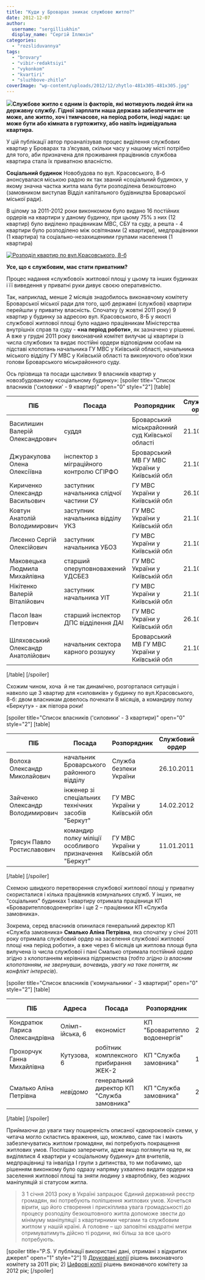 ```yaml
---
title: "Куди у Броварах зникає службове житло?"
date: 2012-12-07
author: 
  username: "sergilliukhin"
  display_name: "Сергій Іллюхін"
categories: 
  - "rozsliduvannya"
tags: 
  - "brovary"
  - "vibir-redaktsiyi"
  - "vykonkom"
  - "kvartiri"
  - "sluzhbove-zhitlo"
coverImage: "wp-content/uploads/2012/12/zhytlo-481x305-481x305.jpg"
---
```


[![](https://mpz.brovary.org/wp-content/uploads/2012/12/zhytlo-481x305-481x305.jpg)](https://mpz.brovary.org/wp-content/uploads/2012/12/zhytlo-481x305-481x305.jpg)**Службове житло є одним із факторів, які мотивують людей йти на державну службу. Гідної зарплати наша держава забезпечити не може, але житло, хоч і тимчасове, на період роботи, іноді надає: це може бути або кімната в гуртожитку, або навіть індивідуальна квартира.**

У цій публікації автор проаналізував процес виділення службових квартир у Броварах та з’ясував, скільки часу у нашому місті потрібно для того, аби призначена для проживання працівників службова квартира стала їх приватною власністю.

**Соціальний будинок** Новобудова по вул. Красовського, 8-б анонсувалася міською радою як так званий «соціальний будинок», у якому значна частка житла мала бути розподілена безкоштовно (замовником виступав Відділ капітального будівництва Броварської міської ради).

В цілому за 2011-2012 роки виконкомом було видано 16 постійних ордерів на квартири у даному будинку, при цьому 75% з них (12 квартир) було виділено працівникам МВС, СБУ та суду, а решта - 4 квартири було розподілено між освітянами (2 квартири), медпрацівники (1 квартира) та соціально-незахищеними групами населення (1 квартира)

[![](https://mpz.brovary.org/wp-content/uploads/2012/12/kras8b.png "Розподіл квартир по вул.Красовського, 8-б")](https://mpz.brovary.org/wp-content/uploads/2012/12/kras8b.png)

**Усе, що є службовим, має стати приватним?**

Процес надання «службової» житлової площі у цьому та інших будинках і її виведення у приватні руки дивує своєю оперативністю.

Так, наприклад, менше 2 місяців знадобилось виконавчому комітету Броварської міської ради для того, щоб державні (службові) квартири перейшли у приватну власність. Спочатку (у жовтні 2011 року) 9 квартир у будинку за адресою вул. Красовського, 8-Б у якості службової житлової площі було надано працівникам Міністерства внутрішніх справ та суду - **«на період роботи»**, як зазначено у рішенні. А вже у грудні 2011 року виконавчий комітет вилучає ці квартири із числа службових та видає постійні ордери відповідним особам на підставі клопотань начальника ГУ МВС у Київській області, начальника міського відділу ГУ МВС у Київській області та виконуючого обов’язки голови Броварського міськрайонного суду.

Ось прізвища та посади щасливих 9 власників квартир у новозбудованому «соціальному будинку»: \[spoiler title="Список власників ('силовики' - 9 квартир)" open="0" style="2"\] \[table\]

| **ПІБ** | **Посада** | **Розпорядник** | **Службовий ордер** | **Постійний ордер** |
| --- | --- | --- | --- | --- |
| Василишин Валерій Олександрович | суддя | Броварський міськрайонний суд Київської області |   21.10.2011   |   13.12.2011   |
| Джуракулова Олена Олексіївна | інспектор з міграційного контролю СГІРФО | Броварський МВ ГУ МВС України у Київській обл |   21.10.2011   |   13.12.2011   |
| Кириченко Олександр Васильович | заступник начальника слідчої частини СУ | ГУ МВС України у Київській обл |   26.10.2011   |   13.12.2011   |
| Ковтун Анатолій Володимирович | заступник начальника відділу УКЗ | ГУ МВС України у Київській обл |   21.10.2011   |   13.12.2011   |
| Лисенко Сергій Олексійович | заступник начальника УБОЗ | ГУ МВС України у Київській обл |   21.10.2011   |   19.12.2011   |
| Маковецька Людмила Михайлівна | старший оперуповноважений УДСБЕЗ | ГУ МВС України у Київській обл |   21.10.2011   |   13.12.2011   |
| Нікітенко Валерій Віталійович | заступник начальника УІТ | ГУ МВС України у Київській обл |   21.10.2011   |   13.12.2011   |
| Пасол Іван Петрович | старший інспектор ДПС відділення ДАІ | ГУ МВС України у Київській обл |   26.10.2011   |   13.12.2011   |
| Шляховський Олександр Анатолійович | начальник сектора карного розшуку | Броварський МВ ГУ МВС України у Київській обл |   21.10.2011   |   13.12.2011   |

\[/table\] \[/spoiler\]

Схожим чином, хоча  й не так динамічно, розгорталася ситуація і навколо ще 3 квартир для «силовиків» у будинку по вул.Красовського, 8-б: двом власникам довелось почекати 8 місяців, а командиру полку «Беркуту» - аж півтора роки!

\[spoiler title="Список власників ('силовики' - 3 квартири)" open="0" style="2"\] \[table\]

| **ПІБ** | **Посада** | **Розпорядник** | **Службовий ордер** | **Постійний ордер** |
| --- | --- | --- | --- | --- |
| Волоха Олександр Миколайович | начальник Броварського районного відділу | Служба безпеки України |   26.10.2011   |   12.06.2012   |
| Зайченко Олександр Володимирович | інженер зі спеціальних технічних засобів "Беркут" | ГУ МВС України у Київській обл |   14.02.2012   |   09.10.2012   |
| Трясун Павло Ростиславович | командир полку міліції особливого призначення "Беркут" | ГУ МВС України у Київській обл |   11.01.2011   |   12.06.2012   |

\[/table\] \[/spoiler\]

Схемою швидкого перетворення службової житлової площі у приватну скористалися і кілька працівників комунальних служб. У інших, не "соціальних" будинках 1 квартиру отримала працівниця КП «Броваритепловодоенергія» і ще 2 – працівники КП «Служба замовника».

Зокрема, серед власників опинилася генеральний директор КП «Служба замовника» **Смалько Аліна Петрівна**, яка спочатку у січні 2011 року отримала службовий ордер на заселення службової житлової площі «на період роботи», а вже через 6 місяців ця житлова площа була вилучена із числа службової і пані Смалько отримала постійний ордер згідно з клопотанням керівника підприємства (_тобто згідно із власним клопотанням, не звернувши, вочевидь, увагу на таке поняття, як конфлікт інтересів_).

\[spoiler title="Список власників ('комунальники' - 3 квартири)" open="0" style="2"\] \[table\]

| **ПІБ** | **Адреса** | **Посада** | **Розпорядник** | **Служб. ордер** | **Пост. ордер** |
| --- | --- | --- | --- | --- | --- |
| Кондратюк Лариса Олександрівна | Олімп-ійська, 6 | економіст | КП "Броваритепло водоенергія" |   24.04.2012   |   10.07.2012   |
| Прохорчук Ганна Михайлівна | Кутузова, 6 | робітник комплексного прибирання ЖЕК-2 | КП "Служба замовника" |   10.07.2012   |   13.11.2012   |
| Смалько Аліна Петрівна | _невідомо_ | генеральний директор КП "Служба замовника" | КП "Служба замовника" |   25.01.2011   |   09.08.2011   |

\[/table\] \[/spoiler\]

Приймаючи до уваги таку поширеність описаної «двокрокової» схеми, у читача могло скластись враження, що, можливо, саме так і мають забезпечуватись житлом громадяни, які потребують покращення житлових умов. Поспішаю заперечити, адже якщо поглянути на те, як виділялися 4 квартири у «соціальному будинку» для вчителів, медпрацівниці та інваліда І групи з дитинства, то ми побачимо, що рішенням виконкому було одразу напряму ухвалено видати ордери на заселення житлової площі та зняти людину з квартобліку, без жодних маніпуляцій зі статусом житла.

> З 1 січня 2013 року в Україні запрацює Єдиний державний реєстр громадян, які потребують поліпшення житлових умов. Хочеться вірити, що його створення і прискіплива увага громадськості до процесу розподілу безкоштовного житла допоможе звести до мінімуму маніпуляції з квартирними чергами та службовим житлом у нашій країні. А головне – що заповітні квадратні метри отримуватимуть дійсно ті родини, які більш за все цього потребують.

\[spoiler title="P.S. У публікації використані дані, отримані з відкритих джерел" open="1" style="2"\] 1) [Друковані копії](https://mpz.brovary.org/wp-content/uploads/2012/10/VikonkomKv2011.pdf) рішень виконавчого комітету за 2011 рік; 2) [Цифрові копії](https://docs.brovary.org/s/0/30/1/1?term=%D0%BE%D1%80%D0%B4%D0%B5%D1%80&from=01.01.2012&to=07.12.2012&type=1&fld=1&status=0 "Рішення виконкому за 2012 рік") рішень виконавчого комітету за 2012 рік; \[/spoiler\]
